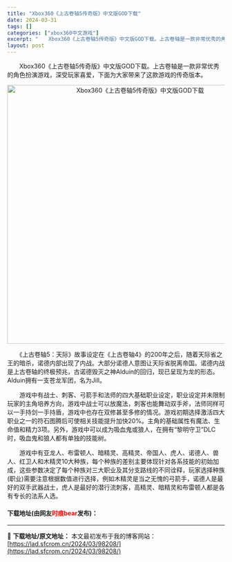 ```yaml
---
title: "Xbox360《上古卷轴5传奇版》中文版GOD下载"
date: 2024-03-31
tags: []
categories: ["xbox360中文游戏"]
excerpt: "　　Xbox360《上古卷轴5传奇版》中文版GOD下载。上古卷轴是一款非常优秀的角色扮演游戏，深受玩家喜爱，下面为大家带来了这款游戏的传奇版本。 　　《上古卷轴5：天际》故事设定在《上古卷轴4》的200年之后，随着天际省之王的暗杀，诺德内部出现了内战。大部分诺德人意图让天际省脱离帝国。诺德内战是上古&hellip;"
layout: post
---
```


 <p>　　Xbox360《上古卷轴5传奇版》中文版GOD下载。上古卷轴是一款非常优秀的角色扮演游戏，深受玩家喜爱，下面为大家带来了这款游戏的传奇版本。</p> <p align="center"><img align="" border="0" src="https://lad.sfcrom.cn/wp-content/uploads/2024/03/20240330_66083fd75946b.jpg" width="600" alt="Xbox360《上古卷轴5传奇版》中文版GOD下载" /></p> <p>　　《上古卷轴5：天际》故事设定在《上古卷轴4》的200年之后，随着天际省之王的暗杀，诺德内部出现了内战。大部分诺德人意图让天际省脱离帝国。诺德内战是上古卷轴的终极预兆，古诺德毁灭之神Alduin的回归，现已呈现为龙的形态。Alduin拥有一支苍龙军团，名为Jill。</p> <p>　　游戏中有战士、刺客、弓箭手和法师的四大基础职业设定，职业设定并未限制玩家的主角培养方向，游戏中战士可以放魔法，刺客也能舞动双手斧，法师同样可以一手持剑一手持盾，游戏中也存在双修甚至多修的情况。游戏初期选择激活四大职业之一的符石图腾后可使相关技能提升加快20%。主角的基础属性有魔法、生命值和精力3项。另外，游戏中可以成为吸血鬼或狼人，在拥有&ldquo;黎明守卫&rdquo;DLC时，吸血鬼和狼人都有单独的技能树。</p> <p>　　游戏中有亚龙人、布雷顿人、暗精灵、高精灵、帝国人、虎人、诺德人、兽人、红卫人和木精灵10大种族，每个种族的差别主要体现针对各系技能的初始加成，这些参数决定了每个种族对三大职业及其分支路线的不同诠释，玩家选择种族(职业)需要注意根据数值进行选择，例如木精灵是当之无愧的弓箭手，诺德人是最好的双手武器战士，虎人是最好的潜行流刺客，高精灵、暗精灵和布雷顿人都是各有专长的法系人选。</p> <p><h4>下载地址(由网友<font color="red">时痕bear</font>发布)：</h4></p> 

---
📖 **下载地址/原文地址：** 本文最初发布于我的博客网站：[https://lad.sfcrom.cn/2024/03/98208/](https://lad.sfcrom.cn/2024/03/98208/)
